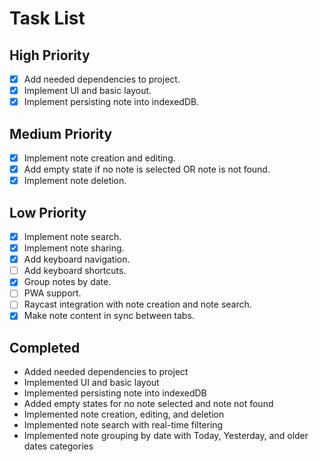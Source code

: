 # Task List

## High Priority

- [x] Add needed dependencies to project.
- [x] Implement UI and basic layout.
- [x] Implement persisting note into indexedDB.

## Medium Priority

- [x] Implement note creation and editing.
- [x] Add empty state if no note is selected OR note is not found.
- [x] Implement note deletion.

## Low Priority

- [x] Implement note search.
- [x] Implement note sharing.
- [x] Add keyboard navigation.
- [ ] Add keyboard shortcuts.
- [x] Group notes by date.
- [ ] PWA support.
- [ ] Raycast integration with note creation and note search.
- [x] Make note content in sync between tabs.

## Completed

- Added needed dependencies to project
- Implemented UI and basic layout
- Implemented persisting note into indexedDB
- Added empty states for no note selected and note not found
- Implemented note creation, editing, and deletion
- Implemented note search with real-time filtering
- Implemented note grouping by date with Today, Yesterday, and older dates categories
